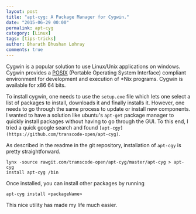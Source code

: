 ```yaml
---
layout: post
title: "apt-cyg: A Package Manager for Cygwin."
date: "2015-06-29 00:00"
permalink: apt-cyg
category: [Linux]
tags: [tips-tricks]
author: Bharath Bhushan Lohray
comments: true
---
```


Cygwin is a popular solution to use Linux/Unix applications on windows. Cygwin provides a [POSIX](https://en.wikipedia.org/wiki/POSIX) (Portable Operating System Interface) compliant environment for development and execution of \*Nix programs. Cygwin is available for x86 64 bits.

To install cygwin, one needs to use the `setup.exe` file which lets one select a list of packages to install, downloads it and finally installs it. However, one needs to go through the same process to update or install new components. I wanted to have a solution like ubuntu's `apt-get` package manager to quickly install packages without having to go through the GUI. To this end, I tried a quick google search and found `[apt-cgy](https://github.com/transcode-open/apt-cyg)`.

As described in the readme in the git repository, installation of `apt-cgy` is pretty straightforward.

```
lynx -source rawgit.com/transcode-open/apt-cyg/master/apt-cyg > apt-cyg
install apt-cyg /bin
```

Once installed, you can install other packages by running

```
apt-cyg install <packageName>
```

This nice utility has made my life much easier.
